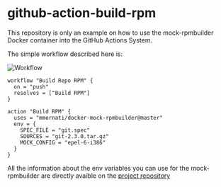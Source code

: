 # github-action-build-rpm
This repository is only an example on how to use the mock-rpmbuilder Docker container into the GitHub Actions System.

The simple workflow described here is:

![Workflow](https://res.cloudinary.com/blog-mornati-net/image/upload/v1548536683/Capture_d_e%CC%81cran_2019-01-26_a%CC%80_22.04.33_skagvj.png)

```
workflow "Build Repo RPM" {
  on = "push"
  resolves = ["Build RPM"]
}

action "Build RPM" {
  uses = "mmornati/docker-mock-rpmbuilder@master"
  env = {
    SPEC_FILE = "git.spec"
    SOURCES = "git-2.3.0.tar.gz"
    MOCK_CONFIG = "epel-6-i386"
  }
}
```

All the information about the env variables you can use for the mock-rpmbuilder are directly avaible on the [project repository](https://github.com/mmornati/docker-mock-rpmbuilder)

